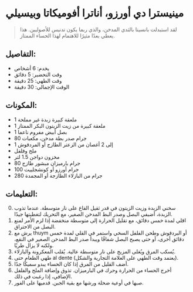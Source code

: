 # مينيسترا دي أورزو، أناترا أفوميكاتا وبيسيلي

> لقد استبدلت بانسيتا بالثدي المدخن، والذي ربما يكون تدنيس للأصوليين. هذا يعطي بعدًا مثيرًا للاهتمام لهذا الحساء الممتاز.

## التفاصيل:
* يخدم: 6 أشخاص
* وقت التحضير: 5 دقائق
* وقت الطهي: 25 دقيقة
* الوقت الإجمالي: 30 دقيقة

## المكونات:
* 1 ملعقة كبيرة زبدة غير مملحة
* 1 ملعقة كبيرة من زيت الزيتون البكر الممتاز
* 1 بصل أبيض مفروم ناعما
* 80 جرام صدر بطة مدخن، مكعبات
* 1 إلى 2 أغصان من الزعتر الطازج أو المردقوش
* ملح وفلفل
* مخزون دواجن 1.5 لتر
* 80 جرام بارميزان مبشور طازج
* 100 جرام أورزو أو كونشجلييت
* 280 جرام من البازلاء الطازجة أو المجمدة

## التعليمات:
0. سخني الزبدة وزيت الزيتون في قدر ثقيل القاع على نار متوسطة. عندما تذوب الزبدة، أضيفي البصل وصدر البط المدخن الصغير، مع التحريك لتغطيتها جيدًا.
1. اقلي لمدة خمس دقائق، مع تقليل الحرارة إلى متوسطة منخفضة إذا لزم الأمر لمنع البصل من الاحتراق. 
2. يرش مع thuym أو البردقوش وطحن الفلفل السخي واستمر في القلي لمدة خمس دقائق أخرى، أو حتى يصبح البصل شفافًا ويبدأ صدر البط المدخن الصغير في النقع، ولكنه لا يزال طريًا.
3. يُسكب المرق ويُغلى المزيج على نار متوسطة عالية. يُقلب المعكرونة والبازلاء.
4. طهي الطعام حتى al dente (يعتمد وقت الطهي على العلامة التجارية والشكل).
5. أضف القليل من المرق إذا كان الحساء يبدو سميكًا جدًا.
6. أخرج الحساء من الحرارة وحرك في البارميزان. تذوق وإضافة الملح والفلفل الإضافي، إذا رغبت في ذلك.
7. صبها في أوعية ضحلة ورشها مع بقية الجبن. قدميها على الفور. 
